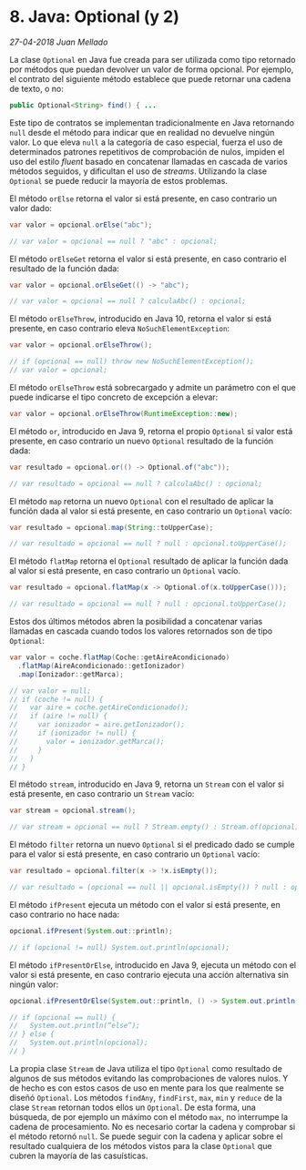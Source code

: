 # 8. Java: Optional (y 2)

_27-04-2018_ _Juan Mellado_

La clase ```Optional``` en Java fue creada para ser utilizada como tipo retornado por métodos que puedan devolver un valor de forma opcional. Por ejemplo, el contrato del siguiente método establece que puede retornar una cadena de texto, o no:

```java
public Optional<String> find() { ...
```

Este tipo de contratos se implementan tradicionalmente en Java retornando ```null``` desde el método para indicar que en realidad no devuelve ningún valor. Lo que eleva ```null``` a la categoría de caso especial, fuerza el uso de determinados patrones repetitivos de comprobación de nulos, impiden el uso del estilo _fluent_ basado en concatenar llamadas en cascada de varios métodos seguidos, y dificultan el uso de _streams_. Utilizando la clase ```Optional``` se puede reducir la mayoría de estos problemas.

El método ```orElse``` retorna el valor si está presente, en caso contrario un valor dado:

```java
var valor = opcional.orElse("abc");

// var valor = opcional == null ? "abc" : opcional;
```

El método ```orElseGet``` retorna el valor si está presente, en caso contrario el resultado de la función dada:

```java
var valor = opcional.orElseGet(() -> "abc");

// var valor = opcional == null ? calculaAbc() : opcional;
```

El método ```orElseThrow```, introducido en Java 10, retorna el valor si está presente, en caso contrario eleva ```NoSuchElementException```:

```java
var valor = opcional.orElseThrow();

// if (opcional == null) throw new NoSuchElementException();
// var valor = opcional;
```

El método ```orElseThrow``` está sobrecargado y admite un parámetro con el que puede indicarse el tipo concreto de excepción a elevar:

```java
var valor = opcional.orElseThrow(RuntimeException::new);
```

El método ```or```, introducido en Java 9, retorna el propio ```Optional``` si valor está presente, en caso contrario un nuevo ```Optional``` resultado de la función dada:

```java
var resultado = opcional.or(() -> Optional.of("abc"));

// var resultado = opcional == null ? calculaAbc() : opcional;
```

El método ```map``` retorna un nuevo ```Optional``` con el resultado de aplicar la función dada al valor si está presente, en caso contrario un ```Optional``` vacío:

```java
var resultado = opcional.map(String::toUpperCase);

// var resultado = opcional == null ? null : opcional.toUpperCase();
```

El método ```flatMap``` retorna el ```Optional``` resultado de aplicar la función dada al valor si está presente, en caso contrario un ```Optional``` vacío.

```java
var resultado = opcional.flatMap(x -> Optional.of(x.toUpperCase()));

// var resultado = opcional == null ? null : opcional.toUpperCase();
```

Estos dos últimos métodos abren la posibilidad a concatenar varias llamadas en cascada cuando todos los valores retornados son de tipo ```Optional```:

```java
var valor = coche.flatMap(Coche::getAireAcondicionado)
  .flatMap(AireAcondicionado::getIonizador)
  .map(Ionizador::getMarca);

// var valor = null;
// if (coche != null) {
//   var aire = coche.getAireCondicionado();
//   if (aire != null) {
//     var ionizador = aire.getIonizador();
//     if (ionizador != null) {
//       valor = ionizador.getMarca();
//     }
//   }
// }
```

El método ```stream```, introducido en Java 9, retorna un ```Stream``` con el valor si está presente, en caso contrario un ```Stream``` vacío:

```java
var stream = opcional.stream();

// var stream = opcional == null ? Stream.empty() : Stream.of(opcional);
```

El método ```filter``` retorna un nuevo ```Optional``` si el predicado dado se cumple para el valor si está presente, en caso contrario un ```Optional``` vacío:

```java
var resultado = opcional.filter(x -> !x.isEmpty());

// var resultado = (opcional == null || opcional.isEmpty()) ? null : opcional;
```

El método ```ifPresent``` ejecuta un método con el valor si está presente, en caso contrario no hace nada:

```java
opcional.ifPresent(System.out::println);

// if (opcional != null) System.out.println(opcional);
```

El método ```ifPresentOrElse```, introducido en Java 9, ejecuta un método con el valor si está presente, en caso contrario ejecuta una acción alternativa sin ningún valor:

```java
opcional.ifPresentOrElse(System.out::println, () -> System.out.println("else"));

// if (opcional == null) {
//   System.out.println(“else”);
// } else {
//   System.out.println(opcional);
// }
```

La propia clase ```Stream``` de Java utiliza el tipo ```Optional``` como resultado de algunos de sus métodos evitando las comprobaciones de valores nulos. Y de hecho es con estos casos de uso en mente para los que realmente se diseñó ```Optional```. Los métodos ```findAny```, ```findFirst```, ```max```, ```min``` y ```reduce``` de la clase ```Stream``` retornan todos ellos un ```Optional```. De esta forma, una búsqueda, de por ejemplo un máximo con el método ```max```, no interrumpe la cadena de procesamiento. No es necesario cortar la cadena y comprobar si el método retornó ```null```. Se puede seguir con la cadena y aplicar sobre el resultado cualquiera de los métodos vistos para la clase ```Optional``` que cubren la mayoría de las casuísticas.
